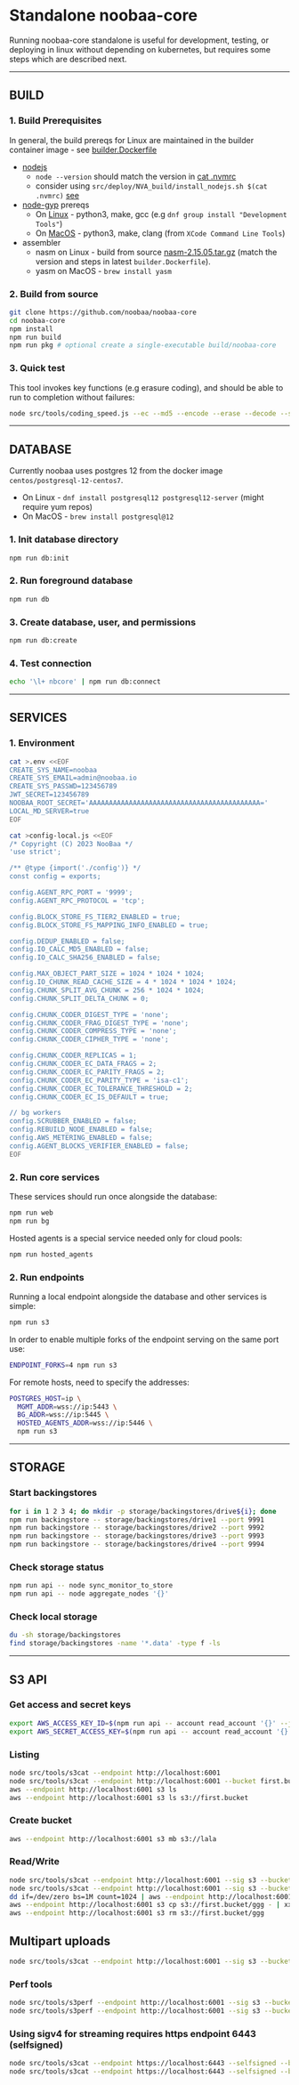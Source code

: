 # Standalone noobaa-core

Running noobaa-core standalone is useful for development, testing, or deploying in linux without depending on kubernetes, but requires some steps which are described next.

---

## BUILD

### 1. Build Prerequisites

In general, the build prereqs for Linux are maintained in the builder container image - see [builder.Dockerfile](https://github.com/noobaa/noobaa-core/blob/master/src/deploy/NVA_build/builder.Dockerfile)

- [nodejs](https://nodejs.org)
  - `node --version` should match the version in [cat .nvmrc](https://github.com/noobaa/noobaa-core/blob/master/.nvmrc)
  - consider using `src/deploy/NVA_build/install_nodejs.sh $(cat .nvmrc)` [see](https://github.com/noobaa/noobaa-core/blob/master/src/deploy/NVA_build/install_nodejs.sh)
- [node-gyp](https://github.com/nodejs/node-gyp) prereqs
  - On [Linux](https://github.com/nodejs/node-gyp#on-unix) - python3, make, gcc (e.g `dnf group install "Development Tools"`)
  - On [MacOS](https://github.com/nodejs/node-gyp#on-macos) - python3, make, clang (from `XCode Command Line Tools`)
- assembler
  - nasm on Linux - build from source [nasm-2.15.05.tar.gz](https://github.com/netwide-assembler/nasm/archive/nasm-2.15.05.tar.gz) (match the version and steps in latest `builder.Dockerfile`).
  - yasm on MacOS - `brew install yasm`

### 2. Build from source

```sh
git clone https://github.com/noobaa/noobaa-core
cd noobaa-core
npm install
npm run build
npm run pkg # optional create a single-executable build/noobaa-core
```

### 3. Quick test

This tool invokes key functions (e.g erasure coding), and should be able to run to completion without failures:

```sh
node src/tools/coding_speed.js --ec --md5 --encode --erase --decode --size 2000
```

---

## DATABASE

Currently noobaa uses postgres 12 from the docker image `centos/postgresql-12-centos7`.
- On Linux - `dnf install postgresql12 postgresql12-server` (might require yum repos)
- On MacOS - `brew install postgresql@12`

### 1. Init database directory

```sh
npm run db:init
```

### 2. Run foreground database

```sh
npm run db
```

### 3. Create database, user, and permissions

```sh
npm run db:create
```

### 4. Test connection

```sh
echo '\l+ nbcore' | npm run db:connect
```

---

## SERVICES

### 1. Environment

```sh
cat >.env <<EOF
CREATE_SYS_NAME=noobaa
CREATE_SYS_EMAIL=admin@noobaa.io
CREATE_SYS_PASSWD=123456789
JWT_SECRET=123456789
NOOBAA_ROOT_SECRET='AAAAAAAAAAAAAAAAAAAAAAAAAAAAAAAAAAAAAAAAAAA='
LOCAL_MD_SERVER=true
EOF
```

```sh
cat >config-local.js <<EOF
/* Copyright (C) 2023 NooBaa */
'use strict';

/** @type {import('./config')} */
const config = exports;

config.AGENT_RPC_PORT = '9999';
config.AGENT_RPC_PROTOCOL = 'tcp';

config.BLOCK_STORE_FS_TIER2_ENABLED = true;
config.BLOCK_STORE_FS_MAPPING_INFO_ENABLED = true;

config.DEDUP_ENABLED = false;
config.IO_CALC_MD5_ENABLED = false;
config.IO_CALC_SHA256_ENABLED = false;

config.MAX_OBJECT_PART_SIZE = 1024 * 1024 * 1024;
config.IO_CHUNK_READ_CACHE_SIZE = 4 * 1024 * 1024 * 1024;
config.CHUNK_SPLIT_AVG_CHUNK = 256 * 1024 * 1024;
config.CHUNK_SPLIT_DELTA_CHUNK = 0;

config.CHUNK_CODER_DIGEST_TYPE = 'none';
config.CHUNK_CODER_FRAG_DIGEST_TYPE = 'none';
config.CHUNK_CODER_COMPRESS_TYPE = 'none';
config.CHUNK_CODER_CIPHER_TYPE = 'none';

config.CHUNK_CODER_REPLICAS = 1;
config.CHUNK_CODER_EC_DATA_FRAGS = 2;
config.CHUNK_CODER_EC_PARITY_FRAGS = 2;
config.CHUNK_CODER_EC_PARITY_TYPE = 'isa-c1';
config.CHUNK_CODER_EC_TOLERANCE_THRESHOLD = 2;
config.CHUNK_CODER_EC_IS_DEFAULT = true;

// bg workers
config.SCRUBBER_ENABLED = false;
config.REBUILD_NODE_ENABLED = false;
config.AWS_METERING_ENABLED = false;
config.AGENT_BLOCKS_VERIFIER_ENABLED = false;
EOF
```

### 2. Run core services

These services should run once alongside the database:

```sh
npm run web
npm run bg
```

Hosted agents is a special service needed only for cloud pools:

```sh
npm run hosted_agents
```

### 2. Run endpoints

Running a local endpoint alongside the database and other services is simple:

```sh
npm run s3
```

In order to enable multiple forks of the endpoint serving on the same port use:

```sh
ENDPOINT_FORKS=4 npm run s3
```

For remote hosts, need to specify the addresses:

```sh
POSTGRES_HOST=ip \
  MGMT_ADDR=wss://ip:5443 \
  BG_ADDR=wss://ip:5445 \
  HOSTED_AGENTS_ADDR=wss://ip:5446 \
  npm run s3
```

---

## STORAGE

### Start backingstores

```sh
for i in 1 2 3 4; do mkdir -p storage/backingstores/drive${i}; done
npm run backingstore -- storage/backingstores/drive1 --port 9991
npm run backingstore -- storage/backingstores/drive2 --port 9992
npm run backingstore -- storage/backingstores/drive3 --port 9993
npm run backingstore -- storage/backingstores/drive4 --port 9994
```

### Check storage status

```sh
npm run api -- node sync_monitor_to_store
npm run api -- node aggregate_nodes '{}'
```

### Check local storage

```sh
du -sh storage/backingstores
find storage/backingstores -name '*.data' -type f -ls
```

---

## S3 API

### Get access and secret keys

```sh
export AWS_ACCESS_KEY_ID=$(npm run api -- account read_account '{}' --json | jq -r '.access_keys[0].access_key')
export AWS_SECRET_ACCESS_KEY=$(npm run api -- account read_account '{}' --json | jq -r '.access_keys[0].secret_key')
```

### Listing

```sh
node src/tools/s3cat --endpoint http://localhost:6001
node src/tools/s3cat --endpoint http://localhost:6001 --bucket first.bucket --ls
aws --endpoint http://localhost:6001 s3 ls
aws --endpoint http://localhost:6001 s3 ls s3://first.bucket
```

### Create bucket

```sh
aws --endpoint http://localhost:6001 s3 mb s3://lala
```

### Read/Write

```sh
node src/tools/s3cat --endpoint http://localhost:6001 --sig s3 --bucket first.bucket --put ggg --size 4096
node src/tools/s3cat --endpoint http://localhost:6001 --sig s3 --bucket first.bucket --get ggg
dd if=/dev/zero bs=1M count=1024 | aws --endpoint http://localhost:6001 s3 cp - s3://first.bucket/ggg
aws --endpoint http://localhost:6001 s3 cp s3://first.bucket/ggg - | xxd -a
aws --endpoint http://localhost:6001 s3 rm s3://first.bucket/ggg
```

## Multipart uploads

```sh
node src/tools/s3cat --endpoint http://localhost:6001 --sig s3 --bucket first.bucket --upload ggg --size 4096 --part_size 1024 --concur 4 
```

### Perf tools

```sh
node src/tools/s3perf --endpoint http://localhost:6001 --sig s3 --bucket first.bucket --put s3perf/ --concur 4 --size 128 --size_units MB --time 5
node src/tools/s3perf --endpoint http://localhost:6001 --sig s3 --bucket first.bucket --get s3perf/ --concur 4 --size 128 --size_units MB --time 5
```

### Using sigv4 for streaming requires https endpoint 6443 (selfsigned)

```sh
node src/tools/s3cat --endpoint https://localhost:6443 --selfsigned --bucket first.bucket --put ggg --size 4096
node src/tools/s3cat --endpoint https://localhost:6443 --selfsigned --bucket first.bucket --upload ggg --size 4096 --part_size 1024 --concur 4
```
